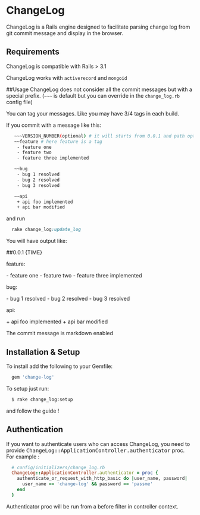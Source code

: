 # ChangeLog

ChangeLog is a Rails engine designed to facilitate parsing change log from git commit message and display in the browser.

## Requirements

ChangeLog is compatible with Rails  > 3.1

ChangeLog works with `activerecord` and `mongoid`

##Usage
ChangeLog does not consider all the commit messages but with a special prefix. (`~~~` is default but you can override in the `change_log.rb` config file)

You can tag your messages. Like you may have 3/4 tags in each build.

If you commit with a message like this:
```bash
   ~~~VERSION_NUMBER(optional) # it will starts from 0.0.1 and path option will be increased if VERSION_NUMBER is not given
   ~~feature # here feature is a tag
    - feature one
    - feature two
    - feature three implemented

   ~~bug
    - bug 1 resolved
    - bug 2 resolved
    - bug 3 resolved

   ~~api
    + api foo implemented
    + api bar modified
```

and run

```ruby
  rake change_log:update_log
```
You will have output like:

##0.0.1 {TIME}
<p>feature:</p>
   - feature one
   - feature two
   - feature three implemented

<p>bug:</p>
   - bug 1 resolved
   - bug 2 resolved
   - bug 3 resolved

<p>api:</p>
   + api foo implemented
   + api bar modified

The commit message is markdown enabled
## Installation & Setup

To install add the following to your Gemfile:

```ruby
  gem 'change-log'
```

To setup just run:

```bash
  $ rake change_log:setup
```

and follow the guide !

## Authentication

If you want to authenticate users who can access ChangeLog, you need to provide <tt>ChangeLog::ApplicationController.authenticator</tt> proc. For example :

```ruby
  # config/initializers/change_log.rb
  ChangeLog::ApplicationController.authenticator = proc {
    authenticate_or_request_with_http_basic do |user_name, password|
      user_name == 'change-log' && password == 'passme'
    end
  }
```

Authenticator proc will be run from a before filter in controller context.